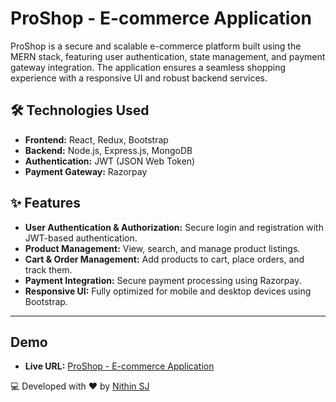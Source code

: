 # ProShop - E-commerce Application

ProShop is a secure and scalable e-commerce platform built using the MERN stack, featuring user authentication, state management, and payment gateway integration. The application ensures a seamless shopping experience with a responsive UI and robust backend services.

## 🛠️ Technologies Used

- **Frontend:** React, Redux, Bootstrap
- **Backend:** Node.js, Express.js, MongoDB
- **Authentication:** JWT (JSON Web Token)
- **Payment Gateway:** Razorpay

## ✨ Features

- **User Authentication & Authorization:** Secure login and registration with JWT-based authentication.
- **Product Management:** View, search, and manage product listings.
- **Cart & Order Management:** Add products to cart, place orders, and track them.
- **Payment Integration:** Secure payment processing using Razorpay.
- **Responsive UI:** Fully optimized for mobile and desktop devices using Bootstrap.

---

## Demo  
- **Live URL:** [ProShop - E-commerce Application](https://kaleidoscopic-crepe-be647e.netlify.app/)  

💻 Developed with ❤️ by [Nithin SJ](https://github.com/Nithinjayan4)
